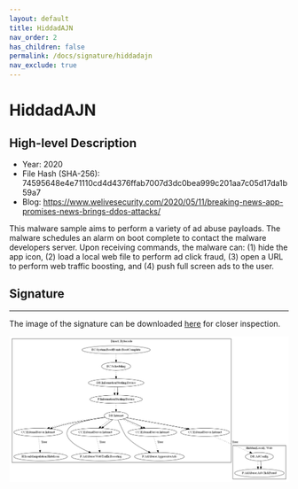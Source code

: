 ```yaml
---
layout: default
title: HiddadAJN
nav_order: 2
has_children: false
permalink: /docs/signature/hiddadajn
nav_exclude: true
---
```


# HiddadAJN

## High-level Description

* Year: 2020
* File Hash (SHA-256): 74595648e4e71110cd4d4376ffab7007d3dc0bea999c201aa7c05d17da1b59a7
* Blog: https://www.welivesecurity.com/2020/05/11/breaking-news-app-promises-news-brings-ddos-attacks/

This malware sample aims to perform a variety of ad abuse payloads. The malware schedules an alarm on boot complete to contact the malware developers server. Upon receiving commands, the malware can: (1) hide the app icon, (2) load a local web file to perform ad click fraud, (3) open a URL to perform web traffic boosting, and (4) push full screen ads to the user.

## Signature
---

The image of the signature can be downloaded [here](../../img/signatures/HiddadAJN.png) for closer inspection.

![](../../img/signatures/HiddadAJN.png)
